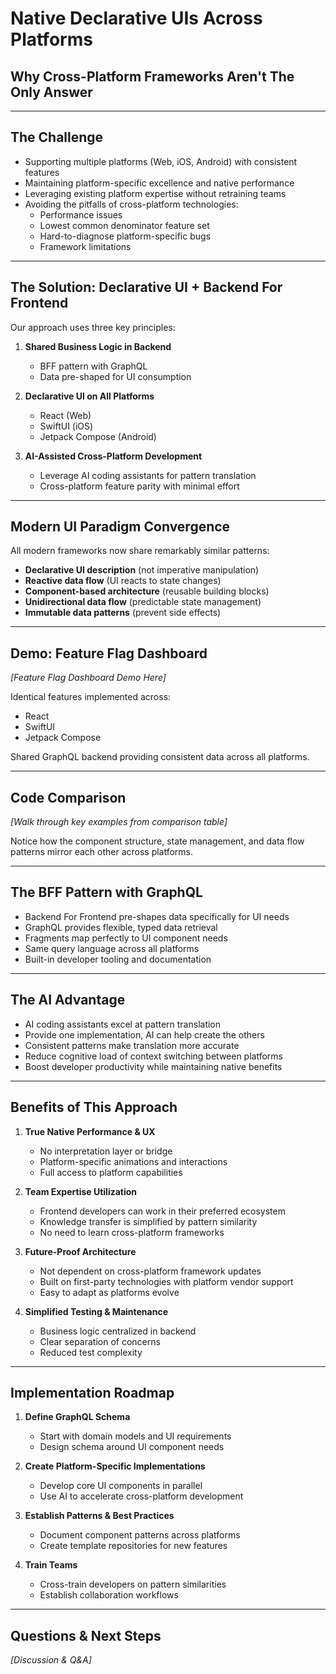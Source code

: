 # Native Declarative UIs Across Platforms
## Why Cross-Platform Frameworks Aren't The Only Answer

---

## The Challenge

- Supporting multiple platforms (Web, iOS, Android) with consistent features
- Maintaining platform-specific excellence and native performance  
- Leveraging existing platform expertise without retraining teams
- Avoiding the pitfalls of cross-platform technologies:
  - Performance issues
  - Lowest common denominator feature set
  - Hard-to-diagnose platform-specific bugs
  - Framework limitations

---

## The Solution: Declarative UI + Backend For Frontend

Our approach uses three key principles:

1. **Shared Business Logic in Backend**
   - BFF pattern with GraphQL
   - Data pre-shaped for UI consumption

2. **Declarative UI on All Platforms**
   - React (Web)
   - SwiftUI (iOS)
   - Jetpack Compose (Android)

3. **AI-Assisted Cross-Platform Development**
   - Leverage AI coding assistants for pattern translation
   - Cross-platform feature parity with minimal effort

---

## Modern UI Paradigm Convergence

All modern frameworks now share remarkably similar patterns:

- **Declarative UI description** (not imperative manipulation)
- **Reactive data flow** (UI reacts to state changes)
- **Component-based architecture** (reusable building blocks)
- **Unidirectional data flow** (predictable state management)
- **Immutable data patterns** (prevent side effects)

---

## Demo: Feature Flag Dashboard

*[Feature Flag Dashboard Demo Here]*

Identical features implemented across:
- React 
- SwiftUI
- Jetpack Compose

Shared GraphQL backend providing consistent data across all platforms.

---

## Code Comparison

*[Walk through key examples from comparison table]*

Notice how the component structure, state management, and data flow patterns mirror each other across platforms.

---

## The BFF Pattern with GraphQL

- Backend For Frontend pre-shapes data specifically for UI needs
- GraphQL provides flexible, typed data retrieval
- Fragments map perfectly to UI component needs
- Same query language across all platforms
- Built-in developer tooling and documentation

---

## The AI Advantage

- AI coding assistants excel at pattern translation
- Provide one implementation, AI can help create the others
- Consistent patterns make translation more accurate
- Reduce cognitive load of context switching between platforms
- Boost developer productivity while maintaining native benefits

---

## Benefits of This Approach

1. **True Native Performance & UX**
   - No interpretation layer or bridge
   - Platform-specific animations and interactions
   - Full access to platform capabilities

2. **Team Expertise Utilization**
   - Frontend developers can work in their preferred ecosystem
   - Knowledge transfer is simplified by pattern similarity
   - No need to learn cross-platform frameworks

3. **Future-Proof Architecture**
   - Not dependent on cross-platform framework updates
   - Built on first-party technologies with platform vendor support
   - Easy to adapt as platforms evolve

4. **Simplified Testing & Maintenance**
   - Business logic centralized in backend
   - Clear separation of concerns
   - Reduced test complexity

---

## Implementation Roadmap

1. **Define GraphQL Schema**
   - Start with domain models and UI requirements
   - Design schema around UI component needs

2. **Create Platform-Specific Implementations**
   - Develop core UI components in parallel
   - Use AI to accelerate cross-platform development

3. **Establish Patterns & Best Practices**
   - Document component patterns across platforms
   - Create template repositories for new features

4. **Train Teams**
   - Cross-train developers on pattern similarities
   - Establish collaboration workflows

---

## Questions & Next Steps

*[Discussion & Q&A]*
